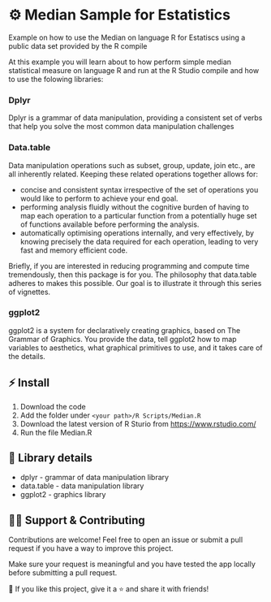 # ⚙ Median Sample for Estatistics

Example on how to use the Median on language R for Estatiscs using a public data set provided by the R compile

At this example you will learn about to how perform simple median statistical measure on language R and run at the R Studio compile and how to use the folowing libraries: 

### Dplyr
Dplyr is a grammar of data manipulation, providing a consistent set of verbs that help you solve the most common data manipulation challenges

### Data.table
Data manipulation operations such as subset, group, update, join etc., are all inherently related. Keeping these related operations together allows for:
  * concise and consistent syntax irrespective of the set of operations you would like to perform to achieve your end goal.
  * performing analysis fluidly without the cognitive burden of having to map each operation to a particular function from a potentially huge set of functions available before performing the analysis.
  * automatically optimising operations internally, and very effectively, by knowing precisely the data required for each operation, leading to very fast and memory efficient code.

Briefly, if you are interested in reducing programming and compute time tremendously, then this package is for you. The philosophy that data.table adheres to makes this possible. Our goal is to illustrate it through this series of vignettes.

### ggplot2
ggplot2 is a system for declaratively creating graphics, based on The Grammar of Graphics. You provide the data, tell ggplot2 how to map variables to aesthetics, what graphical primitives to use, and it takes care of the details.

## ⚡ Install

1. Download the code
2. Add the folder under `<your path>/R Scripts/Median.R`
3. Download the latest version of R Sturio from https://www.rstudio.com/
4. Run the file Median.R

## 🔧 Library details

* dplyr - grammar of data manipulation library
* data.table - data manipulation library
* ggplot2 - graphics library


## 🙋‍♂️ Support & Contributing

Contributions are welcome! Feel free to open an issue or submit a pull request if you have a way to improve this project.

Make sure your request is meaningful and you have tested the app locally before submitting a pull request.

💙 If you like this project, give it a ⭐ and share it with friends!
